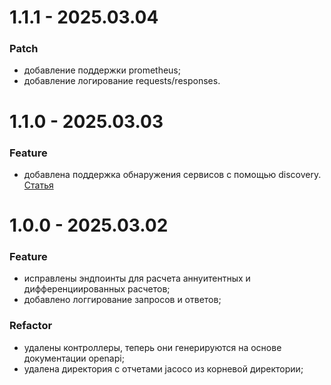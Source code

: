 # 1.1.1 - 2025.03.04

### Patch

- добавление поддержки prometheus;
- добавление логирование requests/responses.

# 1.1.0 - 2025.03.03

### Feature

- добавлена поддержка обнаружения сервисов с помощью discovery. [Статья](https://habr.com/ru/companies/otus/articles/539348/)


# 1.0.0 - 2025.03.02

### Feature
- исправлены эндпоинты для расчета аннуитентных и дифференциированных расчетов;
- добавлено логгирование запросов и ответов;

### Refactor
- удалены контроллеры, теперь они генерируются на основе документации openapi;
- удалена директория с отчетами jacoco из корневой директории;